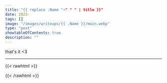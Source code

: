 ```yaml
---
title: "{{ replace .Name "-" " " | title }}"
date: 2023-
tags: []
image: "/images/writeups/{{ .Name }}/main.webp"
type: "post"
showtableOfContents: true
description: ""
---
```




that's it <3

---

{{< rawhtml >}} 
<script src="https://utteranc.es/client.js"
        repo="mansoorbarri/website"
        issue-term="title"
        theme="github-dark"
        crossorigin="anonymous"
        async>
</script>
{{< /rawhtml >}}